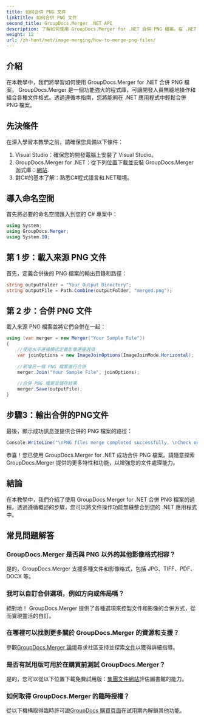 ```yaml
---
title: 如何合併 PNG 文件
linktitle: 如何合併 PNG 文件
second_title: GroupDocs.Merger .NET API
description: 了解如何使用 GroupDocs.Merger for .NET 合併 PNG 檔案。在 .NET 應用程式中無縫整合的逐步指南。
weight: 12
url: /zh-hant/net/image-merging/how-to-merge-png-files/
---
```

## 介紹
在本教學中，我們將學習如何使用 GroupDocs.Merger for .NET 合併 PNG 檔案。 GroupDocs.Merger 是一個功能強大的程式庫，可讓開發人員無縫地操作和組合各種文件格式。透過遵循本指南，您將能夠在 .NET 應用程式中輕鬆合併 PNG 檔案。
## 先決條件
在深入學習本教學之前，請確保您具備以下條件：
1. Visual Studio：確保您的開發電腦上安裝了 Visual Studio。
2.  GroupDocs.Merger for .NET：從下列位置下載並安裝 GroupDocs.Merger 函式庫：[網站](https://releases.groupdocs.com/merger/net/).
3. 對C#的基本了解：熟悉C#程式語言和.NET環境。

## 導入命名空間
首先將必要的命名空間匯入到您的 C# 專案中：
```csharp
using System; 
using GroupDocs.Merger;
using System.IO;
```
## 第 1 步：載入來源 PNG 文件
首先，定義合併後的 PNG 檔案的輸出目錄和路徑：
```csharp
string outputFolder = "Your Output Directory";
string outputFile = Path.Combine(outputFolder, "merged.png");
```
## 第 2 步：合併 PNG 文件
載入來源 PNG 檔案並將它們合併在一起：
```csharp
using (var merger = new Merger("Your Sample File"))
{
    //使用水平連接模式定義影像連接選項
    var joinOptions = new ImageJoinOptions(ImageJoinMode.Horizontal);
    
    //新增另一個 PNG 檔案進行合併
    merger.Join("Your Sample File", joinOptions);
    
    //合併 PNG 檔案並儲存結果
    merger.Save(outputFile);
}
```
## 步驟3：輸出合併的PNG文件
最後，顯示成功訊息並提供合併的 PNG 檔案的路徑：
```csharp
Console.WriteLine("\nPNG files merge completed successfully. \nCheck output in {0}", outputFolder);
```
恭喜！您已使用 GroupDocs.Merger for .NET 成功合併 PNG 檔案。請隨意探索 GroupDocs.Merger 提供的更多特性和功能，以增強您的文件處理能力。


## 結論
在本教學中，我們介紹了使用 GroupDocs.Merger for .NET 合併 PNG 檔案的過程。透過遵循概述的步驟，您可以將文件操作功能無縫整合到您的 .NET 應用程式中。
## 常見問題解答
### GroupDocs.Merger 是否與 PNG 以外的其他影像格式相容？
是的，GroupDocs.Merger 支援多種文件和影像格式，包括 JPG、TIFF、PDF、DOCX 等。
### 我可以自訂合併選項，例如方向或佈局嗎？
絕對地！ GroupDocs.Merger 提供了各種選項來控製文件和影像的合併方式，從而實現靈活的自訂。
### 在哪裡可以找到更多關於 GroupDocs.Merger 的資源和支援？
參觀[GroupDocs.Merger 論壇](https://forum.groupdocs.com/c/merger/32)尋求社區支持並探索[文件](https://tutorials.groupdocs.com/merger/net/)以獲得詳細指導。
### 是否有試用版可用於在購買前測試 GroupDocs.Merger？
是的，您可以從以下位置下載免費試用版：[集團文件網站](https://releases.groupdocs.com/)評估圖書館的能力。
### 如何取得 GroupDocs.Merger 的臨時授權？
從以下機構取得臨時許可證[GroupDocs 購買頁面](https://purchase.groupdocs.com/temporary-license/)在試用期內解鎖其他功能。